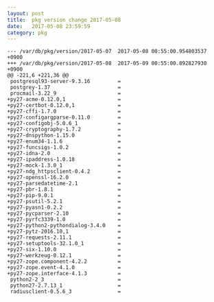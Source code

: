 ```yaml
---
layout: post
title:  pkg version change 2017-05-08
date:   2017-05-08 23:59:59
category: pkg
---
```


    --- /var/db/pkg/version/2017-05-07	2017-05-08 00:55:00.954803537 +0900
    +++ /var/db/pkg/version/2017-05-08	2017-05-09 00:55:00.892827930 +0900
    @@ -221,6 +221,36 @@
     postgresql93-server-9.3.16         =
     postgrey-1.37                      =
     procmail-3.22_9                    =
    +py27-acme-0.12.0,1                 =
    +py27-certbot-0.12.0,1              =
    +py27-cffi-1.7.0                    =
    +py27-configargparse-0.11.0         =
    +py27-configobj-5.0.6_1             =
    +py27-cryptography-1.7.2            =
    +py27-dnspython-1.15.0              =
    +py27-enum34-1.1.6                  =
    +py27-funcsigs-1.0.2                =
    +py27-idna-2.0                      =
    +py27-ipaddress-1.0.18              =
    +py27-mock-1.3.0_1                  =
    +py27-ndg_httpsclient-0.4.2         =
    +py27-openssl-16.2.0                =
    +py27-parsedatetime-2.1             =
    +py27-pbr-1.8.1                     =
    +py27-pip-9.0.1                     =
    +py27-psutil-5.2.1                  =
    +py27-pyasn1-0.2.2                  =
    +py27-pycparser-2.10                =
    +py27-pyrfc3339-1.0                 =
    +py27-python2-pythondialog-3.4.0    =
    +py27-pytz-2016.10,1                =
    +py27-requests-2.11.1               =
    +py27-setuptools-32.1.0_1           =
    +py27-six-1.10.0                    =
    +py27-werkzeug-0.12.1               =
    +py27-zope.component-4.2.2          =
    +py27-zope.event-4.1.0              =
    +py27-zope.interface-4.1.3          =
     python2-2_3                        =
     python27-2.7.13_1                  =
     radiusclient-0.5.6_3               =
